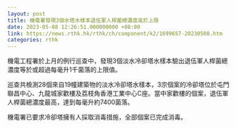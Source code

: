 ```yaml
---
layout: post
title: 機電署發現3個水塔水樣本退伍軍人桿菌總濃度高於上限
date: 2023-05-08 12:26:51.000000000 +08:00
link: https://news.rthk.hk/rthk/ch/component/k2/1699657-20230508.htm
categories: rthk
---
```


機電工程署於上月的例行巡查中，發現3個淡水冷卻塔水樣本驗出退伍軍人桿菌總濃度等於或超過每毫升1千菌落的上限值。

巡查共檢測28個來自19幢建築物的淡水冷卻塔水樣本，3宗個案的冷卻塔位於屯門聯昌中心、九龍城家歡樓及荔枝角香港工業中心C座。當中家歡樓的個案，退伍軍人桿菌總濃度最高，達到每毫升約7400菌落。

機電署已要求冷卻塔擁有人採取消毒措施，全部個案已完成消毒。
